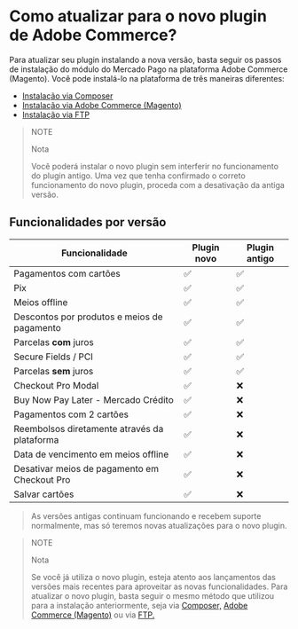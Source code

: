 # Como atualizar para o novo plugin de Adobe Commerce?

Para atualizar seu plugin instalando a nova versão, basta seguir os passos de instalação do módulo do Mercado Pago na plataforma Adobe Commerce (Magento). Você pode instalá-lo na plataforma de três maneiras diferentes:

 * [Instalação via Composer](https://www.mercadopago.com.br/developers/pt/docs/adobe-commerce/installation/composer)
 * [Instalação via Adobe Commerce (Magento)](https://www.mercadopago.com.br/developers/pt/docs/adobe-commerce/installation/magento-marketplace)
 * [Instalação via FTP](https://www.mercadopago.com.br/developers/pt/docs/adobe-commerce/installation/ftp)

> NOTE
>
> Nota
>
> Você poderá instalar o novo plugin sem interferir no funcionamento do plugin antigo. Uma vez que tenha confirmado o correto funcionamento do novo plugin, proceda com a desativação da antiga versão. 


## Funcionalidades por versão
| Funcionalidade                              | Plugin novo | Plugin antigo |
|---------------------------------------------|-------------|---------------|
| Pagamentos com cartões                      | ✅           | ✅             |
| Pix                                         | ✅           | ✅             |
| Meios offline                               | ✅           | ✅             |
| Descontos por produtos e meios de pagamento | ✅           | ✅             |
| Parcelas **com** juros                     | ✅           | ✅             |
| Secure Fields / PCI                        | ✅           | ✅             |
| Parcelas **sem** juros                     | ✅           | ✅             |
| Checkout Pro Modal                         | ✅           | ❌             |
| Buy Now Pay Later - Mercado Crédito        | ✅           | ❌             |
| Pagamentos com 2 cartões                   | ✅           | ❌             |
| Reembolsos diretamente através da plataforma | ✅           | ❌             |
| Data de vencimento em meios offline        | ✅           | ❌             |
| Desativar meios de pagamento em Checkout Pro | ✅           | ❌             |
| Salvar cartões                             | ✅           | ❌             |

> As versões antigas continuam funcionando e recebem suporte normalmente, mas só teremos novas atualizações para o novo plugin.

> NOTE
>
> Nota
>
> Se você já utiliza o novo plugin, esteja atento aos lançamentos das versões mais recentes para aproveitar as novas funcionalidades. Para atualizar o novo plugin, basta seguir o mesmo método que utilizou para a instalação anteriormente, seja via [Composer,](/developers/pt/docs/adobe-commerce/installation/composer) [Adobe Commerce (Magento)](/developers/pt/docs/adobe-commerce/installation/magento-marketplace) ou via [FTP.](/developers/pt/docs/adobe-commerce/installation/ftp)